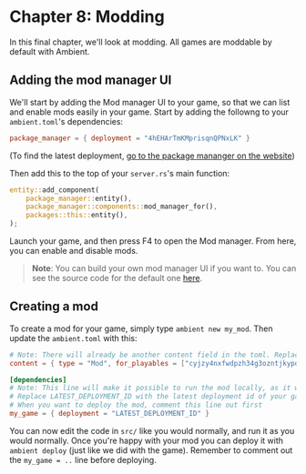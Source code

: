# Chapter 8: Modding

In this final chapter, we'll look at modding. All games are moddable by default with Ambient.

## Adding the mod manager UI

We'll start by adding the Mod manager UI to your game, so that we can list and enable mods
easily in your game. Start by adding the followng to your
`ambient.toml`'s dependencies:

```toml
package_manager = { deployment = "4hEHArTmKMprisqnQPNxLK" }
```

(To find the latest deployment, [go to the package mananger on the website](https://ambient-733e7.web.app/packages/hr4pxz7kfhzgimicoyh65ydel3aehuhk))

Then add this to the top of your `server.rs`'s main function:

```rust
entity::add_component(
    package_manager::entity(),
    package_manager::components::mod_manager_for(),
    packages::this::entity(),
);
```

Launch your game, and then press F4 to open the Mod manager. From here, you can enable and disable mods.

> **Note**: You can build your own mod manager UI if you want to. You can see the source code for the
> default one [here](https://github.com/AmbientRun/Ambient/tree/main/guest/rust/packages/tools/package_manager).

## Creating a mod

To create a mod for your game, simply type `ambient new my_mod`. Then update the `ambient.toml` with this:

```toml
# Note: There will already be another content field in the toml. Replace it with this:
content = { type = "Mod", for_playables = ["cyjzy4nxfwdpzh34g3ozntjkypd7f5ot"] }

[dependencies]
# Note: This line will make it possible to run the mod locally, as it will pull in your game as a dependency.
# Replace LATEST_DEPLOYMENT_ID with the latest deployment id of your game
# When you want to deploy the mod, comment this line out first
my_game = { deployment = "LATEST_DEPLOYMENT_ID" }
```

You can now edit the code in `src/` like you would normally, and run it as you would normally. Once you're
happy with your mod you can deploy it with `ambient deploy` (just like we did with the game). Remember to comment
out the `my_game = ..` line before deploying.